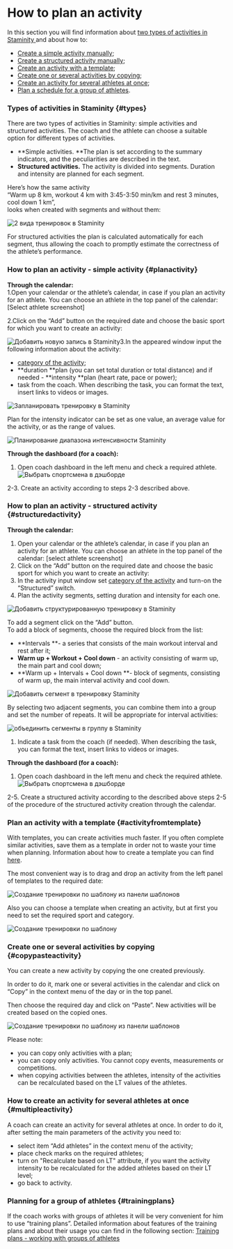 # How to plan an activity

In this section you will find information about [two types of activities in Staminity ](#types)and about how to:

* [Create a simple activity manually](#planactivity);
* [Create a structured activity manually](#structuredactivity);
* [Create an activity with a template](#activityfromtemplate);
* [Create one or several activities by copying](#copypasteactivity); 
* [Create an activity for several athletes at once](#multipleactivity);
* [Plan a schedule for a group of athletes](#trainingplans).

### Types of activities in Staminity {#types}

There are two types of activities in Staminity: simple activities and structured activities. The coach and the athlete can choose a suitable option for different types of activities.

* **Simple activities. **The plan is set according to the summary indicators, and the peculiarities are described in the text.
* **Structured activities.** The activity is divided into segments. Duration and intensity are planned for each segment.

Here’s how the same activity  
“Warm up 8 km, workout 4 km with 3:45-3:50 min/km and rest 3 minutes, cool down 1 km”,  
  looks when created with segments and without them:

![2 вида тренировок в Staminity](https://content.staminity.com/assets/images/_new/about/2-activity-types.png)

For structured activities the plan is calculated automatically for each segment, thus allowing the coach to promptly estimate the correctness of the athlete’s performance.

### How to plan an activity - simple activity {#planactivity}

**Through the calendar:**  
1.Open your calendar or the athlete’s calendar, in case if you plan an activity for an athlete. You can choose an athlete in the top panel of the calendar: \[Select athlete screenshot\]

2.Click on the “Add” button on the required date and choose the basic sport for which you want to create an activity:

![Добавить новую запись в Staminity](https://content.staminity.com/assets/images/_new/calendar/calendar-wizard.png)3.In the appeared window input the following information about the activity:

* [category of the activity](/basics/activity-categories.md);
* **duration **plan \(you can set total duration or total distance\) and if needed - **intensity **plan \(heart rate, pace or power\);
* task from the coach. When describing the task, you can format the text, insert links to videos or images.

![Запланировать тренировку в Staminity](https://content.staminity.com/assets/images/_new/calendar/calendar-new-activity.png)

Plan for the intensity indicator can be set as one value, an average value for the activity, or as the range of values.

![Планирование диапазона интенсивности Staminity](https://content.staminity.com/assets/images/_new/calendar/calendar-intensity-range2.png)

**Through the dashboard \(for a coach\):**  
1. Open coach dashboard in the left menu and check a required athlete.  
![Выбрать спортсмена в дэшборде](https://content.staminity.com/assets/images/_new/dashboard/dashboard-add-button.png)

2-3. Create an activity according to steps 2-3 described above.

### How to plan an activity - structured activity {#structuredactivity}

**Through the calendar:**

1. Open your calendar or the athlete’s calendar, in case if you plan an activity for an athlete. You can choose an athlete in the top panel of the calendar: \[select athlete screenshot\]
2. Click on the “Add” button on the required date and choose the basic sport for which you want to create an activity:
3. In the activity input window set [category of the activity](/basics/activity-categories.md) and turn-on the “Structured” switch.
4. Plan the activity segments, setting duration and intensity for each one.

![Добавить структурированную тренировку в Staminity](https://content.staminity.com/assets/images/_new/activity/activity-structured-plan.png)

To add a segment click on the “Add” button.  
To add a block of segments, choose the required block from the list:

* **Intervals **- a series that consists of the main workout interval and rest after it;
* **Warm up + Workout + Cool down** - an activity consisting of warm up, the main part and cool down;  
* **Warm up + Intervals + Cool down **- block of segments, consisting of warm up, the main interval activity and cool down. 

![Добавить cегмент в тренировку Staminity](https://content.staminity.com/assets/images/_new/activity/activity-structured-block-ezgif.gif)

By selecting two adjacent segments, you can combine them into a group and set the number of repeats. It will be appropriate for interval activities:

![объединить сегменты в группу в Staminity](https://content.staminity.com/assets/images/_new/activity/activity-structured-group.gif)

1. Indicate a task from the coach \(if needed\). When describing the task, you can format the text, insert links to videos or images.

**Through the dashboard \(for a coach\):**  
1. Open coach dashboard in the left menu and check the required athlete.  
![Выбрать спортсмена в дэшборде](https://content.staminity.com/assets/images/_new/dashboard/dashboard-add-button.png)

2-5. Create a structured activity according to the described above steps 2-5 of the procedure of the structured activity creation through the calendar.

### Plan an activity with a template {#activityfromtemplate}

With templates, you can create activities much faster. If you often complete similar activities, save them as a template in order not to waste your time when planning. Information about how to create a template you can find [here](/basics/templates.md).

The most convenient way is to drag and drop an activity from the left panel of templates to the required date:

![Cоздание тренировки по шаблону из панели шаблонов](https://content.staminity.com/assets/images/_new/activity/activity-create-from-template-ezgif.gif)

Also you can choose a template when creating an activity, but at first you need to set the required sport and category.

![Cоздание тренировки по шаблону](https://content.staminity.com/assets/images/_new/activity/activity-create-from-template-2-ezgif.gif)

### Create one or several activities by copying {#copypasteactivity}

You can create a new activity by copying the one created previously.

In order to do it, mark one or several activities in the calendar and click on “Copy” in the context menu of the day or in the top panel.

Then choose the required day and click on “Paste”. New activities will be created based on the copied ones.

![Cоздание тренировки по шаблону из панели шаблонов](https://content.staminity.com/assets/images/_new/activity/activity-copy-paste-ezgif.gif)

Please note:

* you can copy only activities with a plan;
* you can copy only activities. You cannot copy events, measurements or competitions.
* when copying activities between the athletes, intensity of the activities can be recalculated based on the LT values of the athletes.

### How to create an activity for several athletes at once {#multipleactivity}

A coach can create an activity for several athletes at once. In order to do it, after setting the main parameters of the activity you need to:

* select item “Add athletes” in the context menu of the activity;
* place check marks on the required athletes;
* turn on "Recalculate based on LT" attribute, if you want the activity intensity to be recalculated for the added athletes based on their LT level;
* go back to activity.

### Planning for a group of athletes {#trainingplans}

If the coach works with groups of athletes it will be very convenient for him to use “training plans”. Detailed information about features of the training plans and about their usage you can find in the following section: [Training plans - working with groups of athletes](/basics/training-plan.md)

